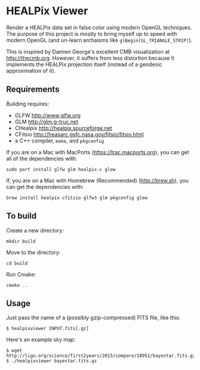 HEALPix Viewer
==============

Render a HEALPix data set in false color using modern OpenGL techniques. The
purpose of this project is mostly to bring myself up to speed with modern
OpenGL (and un-learn archaisms like `glBegin(GL_TRIANGLE_STRIP)`).

This is inspired by Damien George's excellent CMB visualization at
<http://thecmb.org>. However, it suffers from less distortion because it
implements the HEALPix projection itself (instead of a geodesic approximation
of it).

Requirements
------------

Building requires:

* GLFW <http://www.glfw.org>
* GLM <http://glm.g-truc.net>
* CHealpix <http://healpix.sourceforge.net>
* CFitsio <http://heasarc.gsfc.nasa.gov/fitsio/fitsio.html>
* a C++ compiler, `make`, and `pkgconfig`

If you are on a Mac with MacPorts (https://trac.macports.org), you
can get all of the dependencies with:

    sudo port install glfw glm healpix-c glew

If, you are on a Mac with Homebrew (Recommended) (http://brew.sh), you can get the dependencies with: 

	brew install healpix cfitsio glfw3 glm pkgconfig glew

To build
--------

Create a new directory:

	mkdir build

Move to the directory:

	cd build

Run Cmake:


	cmake ..

Usage
-----

Just pass the name of a (possibly gzip-compressed) FITS file, like this:

    $ healpixviewer INPUT.fits[.gz]

Here's an example sky map:

    $ wget http://ligo.org/science/first2years/2015/compare/18951/bayestar.fits.gz
    $ ./healpixviewer bayestar.fits.gz
